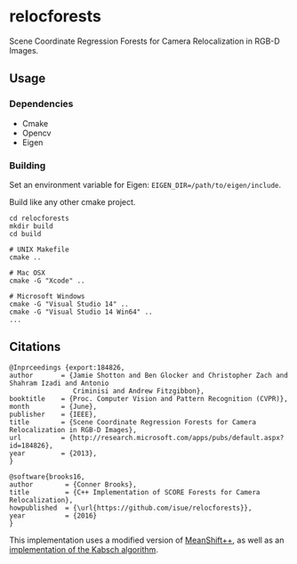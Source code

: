 # relocforests
Scene Coordinate Regression Forests for Camera Relocalization in RGB-D Images.

## Usage
### Dependencies
* Cmake
* Opencv
* Eigen

### Building
Set an environment variable for Eigen: `EIGEN_DIR=/path/to/eigen/include`.

Build like any other cmake project.

```
cd relocforests
mkdir build
cd build

# UNIX Makefile
cmake ..

# Mac OSX
cmake -G "Xcode" ..

# Microsoft Windows
cmake -G "Visual Studio 14" ..
cmake -G "Visual Studio 14 Win64" ..
...
```


## Citations
```
@Inprceedings {export:184826,
author       = {Jamie Shotton and Ben Glocker and Christopher Zach and Shahram Izadi and Antonio
                Criminisi and Andrew Fitzgibbon},
booktitle    = {Proc. Computer Vision and Pattern Recognition (CVPR)},
month        = {June},
publisher    = {IEEE},
title        = {Scene Coordinate Regression Forests for Camera Relocalization in RGB-D Images},
url          = {http://research.microsoft.com/apps/pubs/default.aspx?id=184826},
year         = {2013},
} 
```

```
@software{brooks16,
author        = {Conner Brooks},
title         = {C++ Implementation of SCORE Forests for Camera Relocalization},
howpublished  = {\url{https://github.com/isue/relocforests}},
year          = {2016}
}
```

This implementation uses a modified version of [MeanShift++](https://github.com/mattnedrich/MeanShift_cpp), as well as an [implementation of the Kabsch algorithm](https://github.com/oleg-alexandrov/projects/blob/master/eigen/Kabsch.cpp).

